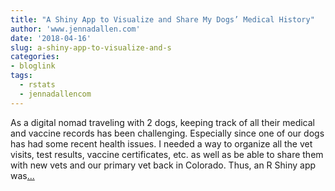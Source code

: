 ```yaml
---
title: "A Shiny App to Visualize and Share My Dogs’ Medical History"
author: 'www.jennadallen.com'
date: '2018-04-16'
slug: a-shiny-app-to-visualize-and-s
categories:
- bloglink
tags:
  - rstats
  - jennadallencom
---
```


As a digital nomad traveling with 2 dogs, keeping track of all their medical and vaccine records has been challenging. Especially since one of our dogs has had some recent health issues. I needed a way to organize all the vet visits, test results, vaccine certificates, etc. as well as be able to share them with new vets and our primary vet back in Colorado. Thus, an R Shiny app was[... <i class="fas fa-external-link-alt"></i>](https://www.jennadallen.com/post/a-shiny-app-to-visualize-and-share-my-dogs-medical-history/)

